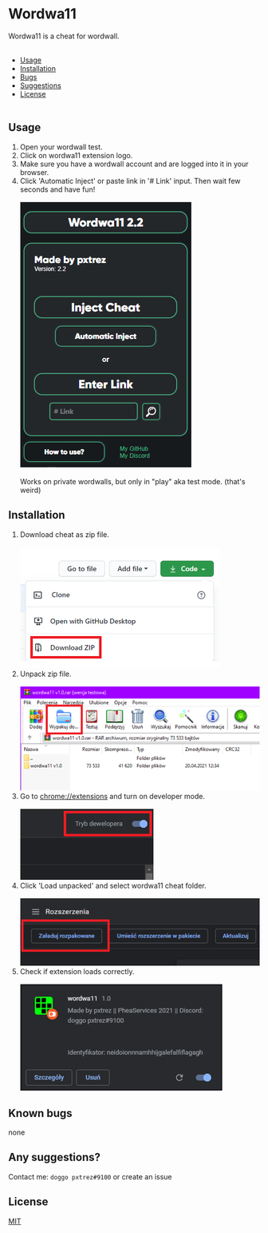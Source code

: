 # Wordwa11

Wordwa11 is a cheat for wordwall. </br> </br>
* [Usage](#Usage "Goto Usage") </br>
* [Installation](#Installation "Goto Installation") </br>
* [Bugs](#Known-bugs "Goto Known-bugs") </br>
* [Suggestions](#Any-suggestions "Goto Any-suggestions") </br>
* [License](#License "Goto License") </br></br>

## Usage

1. Open your wordwall test.
2. Click on wordwa11 extension logo.
3. Make sure you have a wordwall account and are logged into it in your browser.
4. Click 'Automatic Inject' or paste link in '# Link' input. Then wait few seconds and have fun!
</br></br>
![cheatGUI](./docs/gui22.PNG)</br></br>
Works on private wordwalls, but only in "play" aka test mode. (that's weird)

## Installation

1. Download cheat as zip file. </br> </br>
![download](./docs/1.png) </br>
2. Unpack zip file. </br> </br>
![unpack](./docs/2.png) </br>
3. Go to [chrome://extensions](chrome://extensions) and turn on developer mode. </br> </br>
![developer mode](./docs/3.png) </br>
4. Click 'Load unpacked' and select wordwa11 cheat folder. </br> </br>
![load unpacked](./docs/4.png) </br>
5. Check if extension loads correctly. </br> </br>
![check](./docs/5.png) </br>

## Known bugs
none

## Any suggestions?
Contact me: `doggo pxtrez#9100` or create an issue
## License
[MIT](https://choosealicense.com/licenses/mit/)

